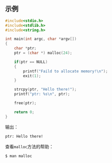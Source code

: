 
## 示例

```c
#include<stdio.h>
#include<stdlib.h>
#include<string.h>

int main(int argc, char *argv[])
{
    char *ptr;
    ptr = (char *) malloc(24);

    if(ptr == NULL)
    {   
        printf("Faild to allocate memory!\n");
        exit(1);
    }   

    strcpy(ptr, "Hello there!");
    printf("ptr: %s\n", ptr);

    free(ptr);

    return 0;
}
```

输出：

```txt
ptr: Hello there!
```

查看`malloc`方法的帮助：

```bash
$ man malloc
```


